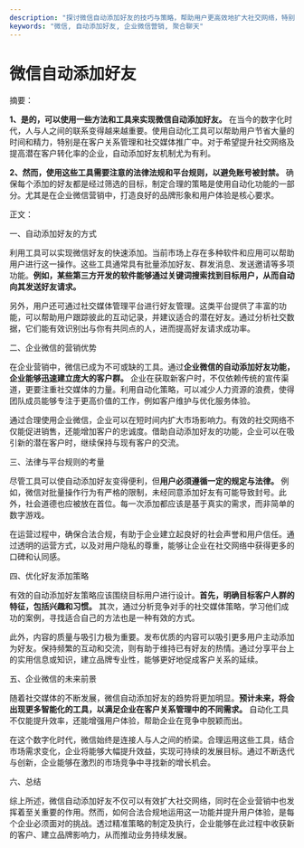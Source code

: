 ```yaml
---
description: "探讨微信自动添加好友的技巧与策略，帮助用户更高效地扩大社交网络，特别在企业营销中的应用。"
keywords: "微信, 自动添加好友, 企业微信营销, 聚合聊天"
---
```

# 微信自动添加好友

摘要：

**1、是的，可以使用一些方法和工具来实现微信自动添加好友。** 在当今的数字化时代，人与人之间的联系变得越来越重要。使用自动化工具可以帮助用户节省大量的时间和精力，特别是在客户关系管理和社交媒体推广中。对于希望提升社交网络及提高潜在客户转化率的企业，自动添加好友机制尤为有利。

**2、然而，使用这些工具需要注意的法律法规和平台规则，以避免账号被封禁。** 确保每个添加的好友都是经过筛选的目标，制定合理的策略是使用自动化功能的一部分。尤其是在企业微信营销中，打造良好的品牌形象和用户体验是核心要求。

正文：

一、自动添加好友的方式

利用工具可以实现微信好友的快速添加。当前市场上存在多种软件和应用可以帮助用户进行这一操作。这些工具通常具有批量添加好友、群发消息、发送邀请等多项功能。**例如，某些第三方开发的软件能够通过关键词搜索找到目标用户，从而自动向其发送好友请求。**

另外，用户还可通过社交媒体管理平台进行好友管理。这类平台提供了丰富的功能，可以帮助用户跟踪彼此的互动记录，并建议适合的潜在好友。通过分析社交数据，它们能有效识别出与你有共同点的人，进而提高好友请求成功率。

二、企业微信的营销优势

在企业营销中，微信已成为不可或缺的工具。通过**企业微信的自动添加好友功能，企业能够迅速建立庞大的客户群。** 企业在获取新客户时，不仅依赖传统的宣传渠道，更要注重社交媒体的力量。利用自动化策略，可以减少人力资源的浪费，使得团队成员能够专注于更高价值的工作，例如客户维护与优化服务体验。

通过合理使用企业微信，企业可以在短时间内扩大市场影响力。有效的社交网络不仅能促进销售，还能增加客户的忠诚度。借助自动添加好友的功能，企业可以在吸引新的潜在客户时，继续保持与现有客户的交流。

三、法律与平台规则的考量

尽管工具可以使自动添加好友变得便利，但**用户必须遵循一定的规定与法律。** 例如，微信对批量操作行为有严格的限制，未经同意添加好友有可能导致封号。此外，社会道德也应被放在首位。每一次添加都应该是基于真实的需求，而非简单的数字游戏。

在运营过程中，确保合法合规，有助于企业建立起良好的社会声誉和用户信任。通过透明的运营方式，以及对用户隐私的尊重，能够让企业在社交网络中获得更多的口碑和认同感。

四、优化好友添加策略

有效的自动添加好友策略应该围绕目标用户进行设计。**首先，明确目标客户人群的特征，包括兴趣和习惯。** 其次，通过分析竞争对手的社交媒体策略，学习他们成功的案例，寻找适合自己的方法也是一种有效的方式。

此外，内容的质量与吸引力极为重要。发布优质的内容可以吸引更多用户主动添加为好友。保持频繁的互动和交流，则有助于维持已有好友的热情。通过分享平台上的实用信息或知识，建立品牌专业性，能够更好地促成客户关系的延续。

五、企业微信的未来前景

随着社交媒体的不断发展，微信自动添加好友的趋势将更加明显。**预计未来，将会出现更多智能化的工具，以满足企业在客户关系管理中的不同需求。** 自动化工具不仅能提升效率，还能增强用户体验，帮助企业在竞争中脱颖而出。

在这个数字化时代，微信始终是连接人与人之间的桥梁。合理运用这些工具，结合市场需求变化，企业将能够大幅提升效益，实现可持续的发展目标。通过不断迭代与创新，企业能够在激烈的市场竞争中寻找新的增长机会。

六、总结

综上所述，微信自动添加好友不仅可以有效扩大社交网络，同时在企业营销中也发挥着至关重要的作用。然而，如何合法合规地运用这一功能并提升用户体验，是每个企业必须面对的挑战。透过精准策略的制定及执行，企业能够在此过程中收获新的客户、建立品牌影响力，从而推动业务持续发展。
